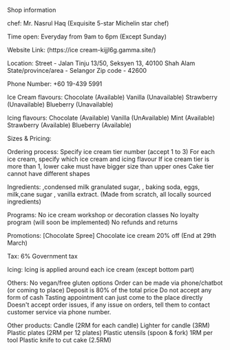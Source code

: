 Shop information

chef:
Mr. Nasrul Haq (Exquisite 5-star Michelin star chef)

Time open:
Everyday from 9am to 6pm (Except Sunday)

Website Link:
(https://ice cream-kijjl6g.gamma.site/)

Location:
Street - Jalan Tinju 13/50, Seksyen 13, 40100 Shah Alam
State/province/area - Selangor
Zip code - 42600

Phone Number:
+60 19-439 5991

Ice Cream flavours:
Chocolate (Available)
Vanilla (Unavailable)
Strawberry (Unavailable)
Blueberry (Unavailable)

Icing flavours:
Chocolate (Available)
Vanilla (UnAvailable)
Mint (Available)
Strawberry (Available)
Blueberry (Available)

Sizes & Pricing:


Ordering process:
Specify ice cream tier number (accept 1 to 3)
For each ice cream, specify which ice cream and icing flavour
If ice cream tier is more than 1, lower cake must have bigger size than upper ones
Cake tier cannot have different shapes

Ingredients:
,condensed milk granulated sugar, , baking soda, eggs, milk,cane sugar , vanilla extract. (Made from scratch, all locally sourced ingredients)

Programs:
No ice cream workshop or decoration classes
No loyalty program (will soon be implemented)
No refunds and returns

Promotions:
[Chocolate Spree] Chocolate ice cream 20% off (End at 29th March)

Tax:
6% Government tax

Icing:
Icing is applied around each ice cream (except bottom part)

Others:
No vegan/free gluten options
Order can be made via phone/chatbot (or coming to place)
Deposit is 80% of the total price
Do not accept any form of cash
Tasting appointment can just come to the place directly
Doesn't accept order issues, if any issue on orders, tell them to contact customer service via phone number.

Other products:
Candle (2RM for each candle)
Lighter for candle (3RM)
Plastic plates (2RM per 12 plates)
Plastic utensils (spoon & fork) 1RM per tool
Plastic knife to cut cake (2.5RM)
